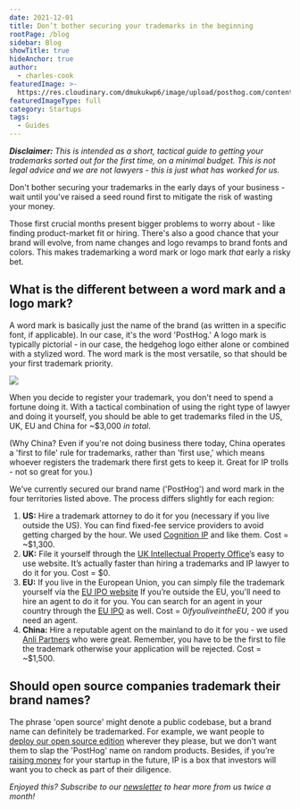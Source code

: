 ```yaml
---
date: 2021-12-01
title: Don’t bother securing your trademarks in the beginning
rootPage: /blog
sidebar: Blog
showTitle: true
hideAnchor: true
author:
  - charles-cook
featuredImage: >-
  https://res.cloudinary.com/dmukukwp6/image/upload/posthog.com/contents/library/images/blog/posthog-blog-image.png
featuredImageType: full
category: Startups
tags:
  - Guides
---
```

_**Disclaimer:** This is intended as a short, tactical guide to getting your trademarks sorted out for the first time, on a minimal budget. This is *not* legal advice and we are not lawyers - this is just what has worked for us._

Don't bother securing your trademarks in the early days of your business - wait until you've raised a seed round first to mitigate the risk of wasting your money. 

Those first crucial months present bigger problems to worry about - like finding product-market fit or hiring. There's also a good chance that your brand will evolve, from name changes and logo revamps to brand fonts and colors. This makes trademarking a word mark or logo mark _that_ early a risky bet.

## What is the different between a word mark and a logo mark?

A word mark is basically just the name of the brand (as written in a specific font, if applicable). In our case, it's the word 'PostHog.' A logo mark is typically pictorial - in our case, the hedgehog logo either alone or combined with a stylized word. The word mark is the most versatile, so that should be your first trademark priority.

<div class="text-center my-8">
<img src="https://res.cloudinary.com/dmukukwp6/image/upload/v1710055416/posthog.com/contents/library/ops/brand/posthog-logo.svg" class="w-full" />
</div>

When you decide to register your trademark, you don't need to spend a fortune doing it. With a tactical combination of using the right type of lawyer and doing it yourself, you should be able to get trademarks filed in the US, UK, EU and China for ~$3,000 _in total_.

(Why China? Even if you're not doing business there today, China operates a 'first to file' rule for trademarks, rather than 'first use,' which means whoever registers the trademark there first gets to keep it. Great for IP trolls - not so great for you.)

We’ve currently secured our brand name ('PostHog') and word mark in the four territories listed above. The process differs slightly for each region:

1. **US:** Hire a trademark attorney to do it for you (necessary if you live outside the US). You can find fixed-fee service providers to avoid getting charged by the hour. We used [Cognition IP](https://www.cognitionip.com/) and like them. Cost = ~$1,300.  
2. **UK:** File it yourself through the [UK Intellectual Property Office](https://www.gov.uk/topic/intellectual-property/trade-marks)’s easy to use website. It’s actually faster than hiring a trademarks and IP lawyer to do it for you. Cost = $0. 
3. **EU:** If you live in the European Union, you can simply file the trademark yourself via the [EU IPO website](https://euipo.europa.eu/ohimportal/en/apply-now) If you’re outside the EU, you'll need to hire an agent to do it for you. You can search for an agent in your country through the [EU IPO](https://euipo.europa.eu/eSearch/#advanced/representatives) as well. Cost = $0 if you live in the EU, ~$200 if you need an agent. 
4. **China:** Hire a reputable agent on the mainland to do it for you - we used [Anli Partners](http://www.anlilaw.com/100040/) who were great. Remember, you have to be the first to file the trademark otherwise your application will be rejected. Cost = ~$1,500. 

## Should open source companies trademark their brand names?

The phrase 'open source' might denote a public codebase, but a brand name can definitely be trademarked. For example, we want people to [deploy our open source edition](https://github.com/PostHog/posthog) wherever they please, but we don't want them to slap the 'PostHog' name on random products. Besides, if you’re [raising money](https://posthog.com/blog/open-source-business-models) for your startup in the future, IP is a box that investors will want you to check as part of their diligence. 

_Enjoyed this? Subscribe to our [newsletter](https://newsletter.posthog.com/subscribe) to hear more from us twice a month!_

